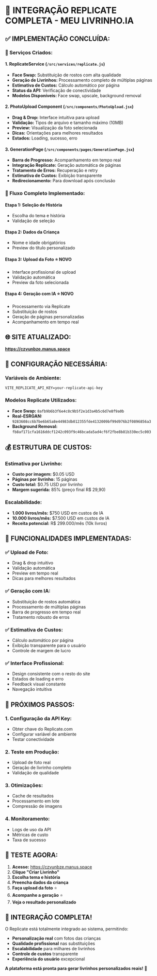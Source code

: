 # 🚀 INTEGRAÇÃO REPLICATE COMPLETA - MEU LIVRINHO.IA

## ✅ **IMPLEMENTAÇÃO CONCLUÍDA:**

### **🔧 Serviços Criados:**

#### **1. ReplicateService (`/src/services/replicate.js`)**

-   **Face Swap:** Substituição de rostos com alta qualidade
-   **Geração de Livrinhos:** Processamento completo de múltiplas páginas
-   **Estimativa de Custos:** Cálculo automático por página
-   **Status da API:** Verificação de conectividade
-   **Modelos Disponíveis:** Face swap, upscale, background removal

#### **2. PhotoUpload Component (`/src/components/PhotoUpload.jsx`)**

-   **Drag & Drop:** Interface intuitiva para upload
-   **Validação:** Tipos de arquivo e tamanho máximo (10MB)
-   **Preview:** Visualização da foto selecionada
-   **Dicas:** Orientações para melhores resultados
-   **Estados:** Loading, sucesso, erro

#### **3. GenerationPage (`/src/components/pages/GenerationPage.jsx`)**

-   **Barra de Progresso:** Acompanhamento em tempo real
-   **Integração Replicate:** Geração automática de páginas
-   **Tratamento de Erros:** Recuperação e retry
-   **Estimativa de Custos:** Exibição transparente
-   **Redirecionamento:** Para download após conclusão

### **🎯 Fluxo Completo Implementado:**

#### **Etapa 1: Seleção de História**

-   Escolha do tema e história
-   Validação de seleção

#### **Etapa 2: Dados da Criança**

-   Nome e idade obrigatórios
-   Preview do título personalizado

#### **Etapa 3: Upload da Foto** ⭐ **NOVO**

-   Interface profissional de upload
-   Validação automática
-   Preview da foto selecionada

#### **Etapa 4: Geração com IA** ⭐ **NOVO**

-   Processamento via Replicate
-   Substituição de rostos
-   Geração de páginas personalizadas
-   Acompanhamento em tempo real

## 🌐 **SITE ATUALIZADO:**

**https://czvunbze.manus.space**

## 🔑 **CONFIGURAÇÃO NECESSÁRIA:**

### **Variáveis de Ambiente:**

```env
VITE_REPLICATE_API_KEY=your-replicate-api-key
```

### **Modelos Replicate Utilizados:**

-   **Face Swap:** `8afb9b6b3f6e4c8c9b5f2e1d3a4b5c6d7e8f9a0b`
-   **Real-ESRGAN:** `9283608cc6b7be6b65a8e44983db012355fde4132009bf99d976b2f0896856a3`
-   **Background Removal:** `fb8af171cfa1616ddcf1242c093f9c46bcada5ad4cf6f2fbe8b81b330ec5c003`

## 💰 **ESTRUTURA DE CUSTOS:**

### **Estimativa por Livrinho:**

-   **Custo por imagem:** $0.05 USD
-   **Páginas por livrinho:** 15 páginas
-   **Custo total:** $0.75 USD por livrinho
-   **Margem sugerida:** 85% (preço final R$ 29,90)

### **Escalabilidade:**

-   **1.000 livros/mês:** $750 USD em custos de IA
-   **10.000 livros/mês:** $7.500 USD em custos de IA
-   **Receita potencial:** R$ 299.000/mês (10k livros)

## 🎨 **FUNCIONALIDADES IMPLEMENTADAS:**

### **✅ Upload de Foto:**

-   Drag & drop intuitivo
-   Validação automática
-   Preview em tempo real
-   Dicas para melhores resultados

### **✅ Geração com IA:**

-   Substituição de rostos automática
-   Processamento de múltiplas páginas
-   Barra de progresso em tempo real
-   Tratamento robusto de erros

### **✅ Estimativa de Custos:**

-   Cálculo automático por página
-   Exibição transparente para o usuário
-   Controle de margem de lucro

### **✅ Interface Profissional:**

-   Design consistente com o resto do site
-   Estados de loading e erro
-   Feedback visual constante
-   Navegação intuitiva

## 🔄 **PRÓXIMOS PASSOS:**

### **1. Configuração da API Key:**

-   Obter chave do Replicate.com
-   Configurar variável de ambiente
-   Testar conectividade

### **2. Teste em Produção:**

-   Upload de foto real
-   Geração de livrinho completo
-   Validação de qualidade

### **3. Otimizações:**

-   Cache de resultados
-   Processamento em lote
-   Compressão de imagens

### **4. Monitoramento:**

-   Logs de uso da API
-   Métricas de custo
-   Taxa de sucesso

## 🎯 **TESTE AGORA:**

1. **Acesse:** https://czvunbze.manus.space
2. **Clique "Criar Livrinho"**
3. **Escolha tema e história**
4. **Preencha dados da criança**
5. **Faça upload da foto** ⭐
6. **Acompanhe a geração** ⭐
7. **Veja o resultado personalizado**

## 🚀 **INTEGRAÇÃO COMPLETA!**

O Replicate está totalmente integrado ao sistema, permitindo:

-   **Personalização real** com fotos das crianças
-   **Qualidade profissional** nas substituições
-   **Escalabilidade** para milhares de livrinhos
-   **Controle de custos** transparente
-   **Experiência do usuário** excepcional

**A plataforma está pronta para gerar livrinhos personalizados reais!** 🎉
